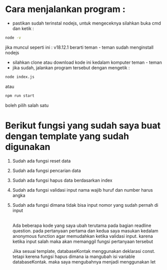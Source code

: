 
# Cara menjalankan program :

* pastikan sudah terinstal nodejs, untuk mengeceknya silahkan buka cmd dan ketik : 
```bash
node -v
```
jika muncul seperti ini : v18.12.1 berarti teman - teman sudah menginstall nodejs

* silahkan clone atau download kode ini kedalam komputer teman - teman 
* jika sudah, jalankan program tersebut dengan mengetik : 
```bash
node index.js
```
atau

```bash
npm run start
```
boleh pilih salah satu

# Berikut fungsi yang sudah saya buat dengan template yang sudah digunakan

1. Sudah ada fungsi reset data
2. Sudah ada fungsi pencarian data
3. Sudah ada fungsi hapus data berdasarkan index
4. Sudah ada fungsi validasi input nama wajib huruf dan number harus angka
5. Sudah ada fungsi dimana tidak bisa input nomor yang sudah pernah di input

    <br>Ada beberapa kode yang saya ubah terutama pada bagian readline question. pada pertanyaan pertama dan kedua saya masukan kedalam anonymous function agar memudahkan ketika validasi input. karena ketika input salah maka akan memanggil fungsi pertanyaan tersebut

    Jika sesuai template, databaseKontak menggunakan deklarasi const. tetapi kerena fungsi hapus dimana ia mangubah isi variable databaseKontak. maka saya mengubahnya menjadi menggunakan let